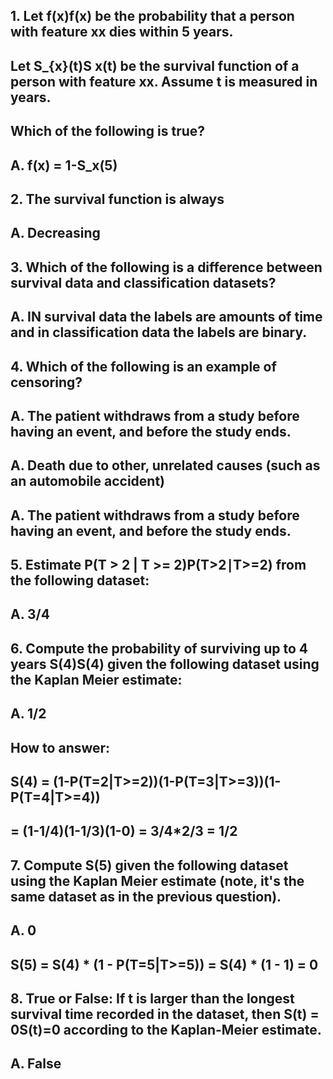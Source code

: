 ## 1. Let f(x)f(x) be the probability that a person with feature xx dies within 5 years.
## Let S_{x}(t)S x(t) be the survival function of a person with feature xx. Assume t is measured in years.
## Which of the following is true?
## A. f(x) = 1-S_x(5)

## 2. The survival function is always
## A. Decreasing

## 3. Which of the following is a difference between survival data and classification datasets?
## A. IN survival data the labels are amounts of time and in classification data the labels are binary.

## 4. Which of the following is an example of censoring?
## A. The patient withdraws from a study before having an event, and before the study ends.
## A. Death due to other, unrelated causes (such as an automobile accident)
## A. The patient withdraws from a study before having an event, and before the study ends.

## 5. Estimate P(T > 2 | T >= 2)P(T>2∣T>=2) from the following dataset:
## A. 3/4

## 6. Compute the probability of surviving up to 4 years S(4)S(4) given the following dataset using the Kaplan Meier estimate:
## A. 1/2
## How to answer: 
## S(4) = (1-P(T=2|T>=2))(1-P(T=3|T>=3))(1-P(T=4|T>=4))
##      = (1-1/4)(1-1/3)(1-0) = 3/4*2/3 = 1/2

## 7. Compute S(5) given the following dataset using the Kaplan Meier estimate (note, it's the same dataset as in the previous question).
## A. 0
## S(5) = S(4) * (1 - P(T=5|T>=5)) = S(4) * (1 - 1) = 0

## 8. True or False: If t is larger than the longest survival time recorded in the dataset, then S(t) = 0S(t)=0 according to the Kaplan-Meier estimate.
## A. False

